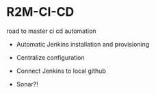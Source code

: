 # R2M-CI-CD
road to master ci cd automation

- Automatic Jenkins installation and provisioning
- Centralize configuration
- Connect Jenkins to local github

- Sonar?!
